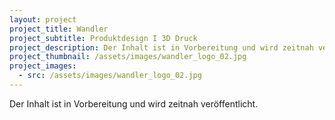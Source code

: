 ```yaml
---
layout: project
project_title: Wandler
project_subtitle: Produktdesign I 3D Druck
project_description: Der Inhalt ist in Vorbereitung und wird zeitnah veröffentlicht.
project_thumbnail: /assets/images/wandler_logo_02.jpg
project_images:
  - src: /assets/images/wandler_logo_02.jpg
---
```

Der Inhalt ist in Vorbereitung und wird zeitnah veröffentlicht.

